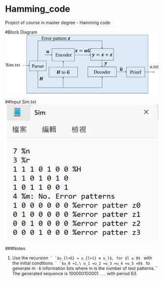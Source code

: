 # Hamming_code
Project of course in master degree - Hamming code

#Block Diagram
![Block Diagram](https://github.com/H-Y-Hs/Hamming_code/blob/main/Block_Diagram.jpg?raw=true)

##Input Sim.txt
![Block Diagram](https://github.com/H-Y-Hs/Hamming_code/blob/main/Sim.jpg?raw=true)

###Notes
1. Use the recursion``
` `$u_{l+6} = u_{l+1} ⊕ u_l$, for $l ≥ 0$``
` `with the initial conditions``
` `$u_0 =1,\ u_1 =u_2 =u_3 =u_4 =u_5 =0$``
` `to generate $m\cdot k$ information bits where m is the number of test patterns.``
` `The generated sequence is 100000100001 . . . with period 63.
